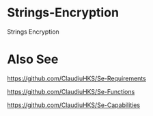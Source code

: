 # Strings-Encryption
Strings Encryption

# Also See
https://github.com/ClaudiuHKS/Se-Requirements

https://github.com/ClaudiuHKS/Se-Functions

https://github.com/ClaudiuHKS/Se-Capabilities
